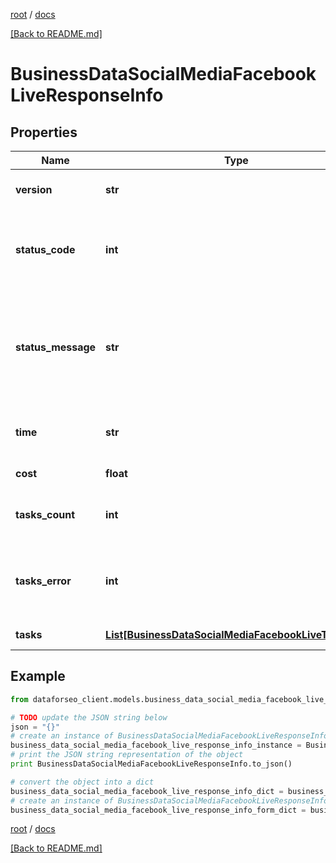 [root](./../ "root") / [docs](./ "docs")

[[Back to README.md]](./../README.md "[Back to README.md]")

# BusinessDataSocialMediaFacebookLiveResponseInfo

## Properties

Name | Type | Description | Notes
------------ | ------------- | ------------- | -------------
**version** | **str** | the current version of the API | [optional]
**status_code** | **int** | general status code you can find the full list of the response codes here | [optional]
**status_message** | **str** | general informational message you can find the full list of general informational messages here | [optional]
**time** | **str** | total execution time, seconds | [optional]
**cost** | **float** | total tasks cost, USD | [optional]
**tasks_count** | **int** | the number of tasks in the tasks array | [optional]
**tasks_error** | **int** | the number of tasks in the tasks array returned with an error | [optional]
**tasks** | [**List[BusinessDataSocialMediaFacebookLiveTaskInfo]**](BusinessDataSocialMediaFacebookLiveTaskInfo.md) | array of tasks | [optional]

## Example

```python
from dataforseo_client.models.business_data_social_media_facebook_live_response_info import BusinessDataSocialMediaFacebookLiveResponseInfo

# TODO update the JSON string below
json = "{}"
# create an instance of BusinessDataSocialMediaFacebookLiveResponseInfo from a JSON string
business_data_social_media_facebook_live_response_info_instance = BusinessDataSocialMediaFacebookLiveResponseInfo.from_json(json)
# print the JSON string representation of the object
print BusinessDataSocialMediaFacebookLiveResponseInfo.to_json()

# convert the object into a dict
business_data_social_media_facebook_live_response_info_dict = business_data_social_media_facebook_live_response_info_instance.to_dict()
# create an instance of BusinessDataSocialMediaFacebookLiveResponseInfo from a dict
business_data_social_media_facebook_live_response_info_form_dict = business_data_social_media_facebook_live_response_info.from_dict(business_data_social_media_facebook_live_response_info_dict)
```

  

[root](./../ "root") / [docs](./ "docs")

[[Back to README.md]](./../README.md "[Back to README.md]")